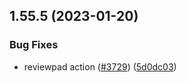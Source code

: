 ## 1.55.5 (2023-01-20)


### Bug Fixes

* reviewpad action ([#3729](https://github.com/EddieHubCommunity/LinkFree/issues/3729)) ([5d0dc03](https://github.com/EddieHubCommunity/LinkFree/commit/5d0dc033a5cd9939028d1025cd2a0c461cdab9df))



